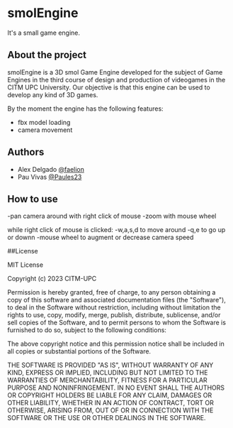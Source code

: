 # smolEngine
It's a small game engine.

## About the project

smolEngine is a 3D smol Game Engine developed for the subject of Game Engines in the third course of design and productiion of videogames in the CITM UPC University. Our objective is that this engine can be used to develop any kind of 3D games.

By the moment the engine has the following features:
- fbx model loading
- camera movement

## Authors

- Alex Delgado [@faelion](https://github.com/faelion)
- Pau Vivas [@Paules23](https://github.com/Paules23)

## How to use

-pan camera around with right click of mouse
-zoom with mouse wheel

while right click of mouse is clicked:
-w,a,s,d to move around 
-q,e to go up or downn
-mouse wheel to augment or decrease camera speed

##License

MIT License

Copyright (c) 2023 CITM-UPC

Permission is hereby granted, free of charge, to any person obtaining a copy
of this software and associated documentation files (the "Software"), to deal
in the Software without restriction, including without limitation the rights
to use, copy, modify, merge, publish, distribute, sublicense, and/or sell
copies of the Software, and to permit persons to whom the Software is
furnished to do so, subject to the following conditions:

The above copyright notice and this permission notice shall be included in all
copies or substantial portions of the Software.

THE SOFTWARE IS PROVIDED "AS IS", WITHOUT WARRANTY OF ANY KIND, EXPRESS OR
IMPLIED, INCLUDING BUT NOT LIMITED TO THE WARRANTIES OF MERCHANTABILITY,
FITNESS FOR A PARTICULAR PURPOSE AND NONINFRINGEMENT. IN NO EVENT SHALL THE
AUTHORS OR COPYRIGHT HOLDERS BE LIABLE FOR ANY CLAIM, DAMAGES OR OTHER
LIABILITY, WHETHER IN AN ACTION OF CONTRACT, TORT OR OTHERWISE, ARISING FROM,
OUT OF OR IN CONNECTION WITH THE SOFTWARE OR THE USE OR OTHER DEALINGS IN THE
SOFTWARE.
